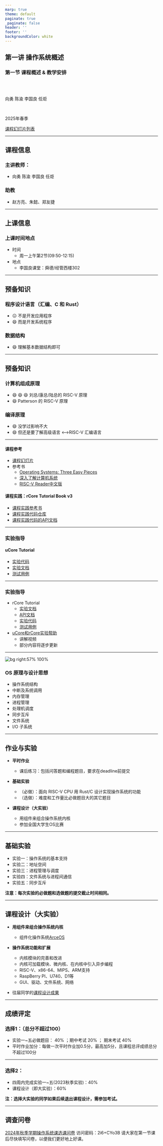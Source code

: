 ```yaml
---
marp: true
theme: default
paginate: true
_paginate: false
header: ''
footer: ''
backgroundColor: white
---
```


<!-- theme: gaia -->
<!-- _class: lead -->

## 第一讲 操作系统概述
### 第一节 课程概述 & 教学安排

<br>
<br>

向勇 陈渝 李国良 任炬 

<br>

2025年春季

[课程幻灯片列表](https://www.yuque.com/xyong-9fuoz/qczol5/oqo14u60786offgg)

---

## 课程信息

### 主讲教师：
  - 向勇 陈渝 李国良 任炬 

### 助教
  - 赵方亮、朱懿、郑友捷

---

## 上课信息

### 上课时间地点
- 时间
  - 周一上午第2节(09:50-12:15) 
- 地点
   - 李国良课堂：舜德/经管西楼302

----

## 预备知识

### 程序设计语言（汇编、C 和 Rust）
 - :confounded: 不是开发应用程序
 - :smile: 而是开发系统程序

### 数据结构
 - :smile: 理解基本数据结构即可

---

## 预备知识
### 计算机组成原理
 - :smile: :smile: :smile: 刘总/康总/陆总的 RISC-V 原理 
 - :smile: Patterson 的 RISC-V 原理

### 编译原理
 - :smile: 没学过影响不大 
 - :smile: 但还是要了解高级语言 <–>RISC-V 汇编语言


---

#### 课程参考
- [课程幻灯片](https://www.yuque.com/xyong-9fuoz/qczol5/oqo14u60786offgg)
- 参考书
  - [Operating Systems: Three Easy Pieces](https://pages.cs.wisc.edu/~remzi/OSTEP/)
  - [深入了解计算机系统](https://hansimov.gitbook.io/csapp/)
  - [RISC-V Reader中文版](http://riscvbook.com/chinese/RISC-V-Reader-Chinese-v2p1.pdf)
#### 课程实践：rCore Tutorial Book v3
-  [课程实践参考书](https://learningos.github.io/rCore-Tutorial-Book-v3/)
-  [课程实践代码仓库](https://github.com/rcore-os/rCore-Tutorial-v3)
-  [课程实践代码的API文档](https://github.com/rcore-os/rCore-Tutorial-v3#os-api-docs)

---

### 实验指导


#### uCore Tutorial

- [实验代码](https://github.com/LearningOS/uCore-Tutorial-Code-2024A/)
- [实验文档](https://learningos.github.io/uCore-Tutorial-Guide-2024A/)
- [测试用例](https://github.com/LearningOS/uCore-Tutorial-Test-2024A/)

---

### 实验指导

* rCore Tutorial
  - [实验文档](https://learningos.github.io/rCore-Tutorial-Guide-2024A/)
  - [API文档](https://github.com/LearningOS/rCore-Tutorial-Guide-2024A/#os-api-docs-of-rcore-tutorial-code-2022a) 
  - [实验代码](https://github.com/LearningOS/rCore-Tutorial-Code-2024A)
  - [测试用例](https://github.com/LearningOS/rCore-Tutorial-Test-2024A)
* [uCore和rCore实验帮助](https://www.yuque.com/xyong-9fuoz/qczol5/ztzg6v1h3v2g4zcx)
  - 讲解视频
  - 部分内容将逐步更新

---


![bg right:57% 100%](figs/ucorearch.png)


### OS 原理与设计思想

- 操作系统结构
- 中断及系统调用
- 内存管理
- 进程管理
- 处理机调度
- 同步互斥
- 文件系统
- I/O 子系统


---

## 作业与实验

* **平时作业**
  - 课后练习：包括问答题和编程题目，要求在deadline前提交

* **基础实验**
  - （必做）：面向 RISC-V CPU 用 Rust/C 设计实现操作系统的功能
  - （选做）：难度和工作量比必做题目大的其它题目

* **课程设计（大实验）**
  - 用组件来组合操作系统内核 
  - 参加全国大学生OS比赛


---
## 基础实验
* 实验一：操作系统的基本支持
* 实验二：地址空间
* 实验三：进程管理与调度
* 实验四：文件系统与进程间通信
* 实验五：同步互斥

**注意：每次实验的必做题和选做题的提交截止时间相同。**


---

## 课程设计（大实验）

* **用组件来组合操作系统内核**

  - 组件化操作系统[ArceOS](http://arceos.org/overview.html)
* **操作系统功能和扩展**
  - 内核模块的完善和改进
  - 内核可加载模块、微内核、在内核中引入异步编程
  - RISC-V、x86-64、MIPS、ARM支持
  - RaspBerry PI、U740、D1等
  - GUI、驱动、文件系统、网络
* 往届同学的[课程设计成果](https://shimo.im/docs/QTPRT8h8jyGQCqkJ)

---

## 成绩评定

### 选择1：（总分不超过100） 
  - 实验一~五必做题目： 40% ；期中考试 20% ； 期末考试 40%
  - 平时作业加分：每做一次平时作业加0.5分，最高加5分，且课程总评成绩总分不超过100分

---

### 选择2： 
  - 四周内完成实验一~五(2023秋季实验)：40% 
  - 课程设计（即大实验）：60%

**注：选择大实验的同学如果后续退出课程设计，需参加考试。**

---

## 调查问卷

[2024年秋季学期操作系统课选课问卷](http://oscourse2019.mikecrm.com/3xyV182)
访问密码：2i6+CYo3B
请大家在第一节课后尽快填写问卷，以便我们更好地上好课。